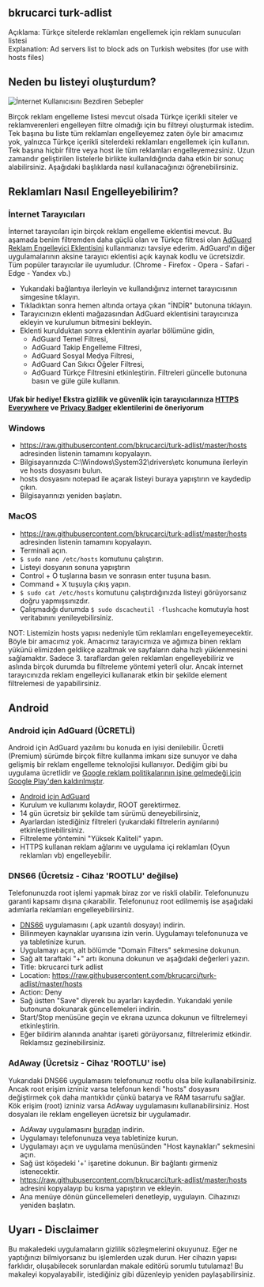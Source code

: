 ## bkrucarci turk-adlist
Açıklama:       Türkçe sitelerde reklamları engellemek için reklam sunucuları listesi  
Explanation:    Ad servers list to block ads on Turkish websites (for use with hosts files)

## Neden bu listeyi oluşturdum?

![İnternet Kullanıcısını Bezdiren Sebepler](https://user-images.githubusercontent.com/15933805/146762673-930e2959-ece2-4788-9c89-a3b29dd5fbf5.jpg)

Birçok reklam engelleme listesi mevcut olsada Türkçe içerikli siteler ve reklamverenleri engelleyen filtre olmadığı için bu filtreyi oluşturmak istedim. Tek başına bu liste tüm reklamları engelleyemez zaten öyle bir amacımız yok, yalnızca Türkçe içerikli sitelerdeki reklamları engellemek için kullanın. Tek başına hiçbir filtre veya host ile tüm reklamları engelleyemezsiniz. Uzun zamandır geliştirilen listelerle birlikte kullanıldığında daha etkin bir sonuç alabilirsiniz. Aşağıdaki başlıklarda nasıl kullanacağınızı öğrenebilirsiniz.

## Reklamları Nasıl Engelleyebilirim?

### İnternet Tarayıcıları

İnternet tarayıcıları için birçok reklam engelleme eklentisi mevcut. Bu aşamada benim filtremden daha güçlü olan ve Türkçe filtresi olan [AdGuard Reklam Engelleyici Eklentisini](https://adguard.com/tr/adguard-browser-extension/overview.html) kullanmanızı tavsiye ederim. AdGuard'ın diğer uygulamalarının aksine tarayıcı eklentisi açık kaynak kodlu ve ücretsizdir. Tüm popüler tarayıcılar ile uyumludur. (Chrome - Firefox - Opera - Safari - Edge - Yandex vb.)

- Yukarıdaki bağlantıya ilerleyin ve kullandığınız internet tarayıcısının simgesine tıklayın.
- Tıkladıktan sonra hemen altında ortaya çıkan "İNDİR" butonuna tıklayın.
- Tarayıcınızın eklenti mağazasından AdGuard eklentisini tarayıcınıza ekleyin ve kurulumun bitmesini bekleyin.
- Eklenti kurulduktan sonra eklentinin ayarlar bölümüne gidin,
  + AdGuard Temel Filtresi,
  + AdGuard Takip Engelleme Filtresi,
  + AdGuard Sosyal Medya Filtresi,
  + AdGuard Can Sıkıcı Öğeler Filtresi,
  + AdGuard Türkçe Filtresini etkinleştirin.
Filtreleri güncelle butonuna basın ve güle güle kullanın.

#### Ufak bir hediye! Ekstra gizlilik ve güvenlik için tarayıcılarınıza [HTTPS Everywhere](https://www.eff.org/https-everywhere) ve [Privacy Badger](https://privacybadger.org/) eklentilerini de öneriyorum

### Windows
- https://raw.githubusercontent.com/bkrucarci/turk-adlist/master/hosts adresinden listenin tamamını kopyalayın.
- Bilgisayarınızda C:\Windows\System32\drivers\etc konumuna ilerleyin ve hosts dosyasını bulun.
- hosts dosyasını notepad ile açarak listeyi buraya yapıştırın ve kaydedip çıkın.
- Bilgisayarınızı yeniden başlatın.

### MacOS
- https://raw.githubusercontent.com/bkrucarci/turk-adlist/master/hosts adresinden listenin tamamını kopyalayın.
- Terminali açın.
- `$ sudo nano /etc/hosts` komutunu çalıştırın.
- Listeyi dosyanın sonuna yapıştırın
- Control + O tuşlarına basın ve sonrasın enter tuşuna basın.
- Command + X tuşuyla çıkış yapın.
- `$ sudo cat /etc/hosts` komutunu çalıştırdığınızda listeyi görüyorsanız doğru yapmışsınızdır.
- Çalışmadığı durumda `$ sudo dscacheutil -flushcache` komutuyla host veritabınını yenileyebilirsiniz.

NOT: Listemizin hosts yapısı nedeniyle tüm reklamları engelleyemeyecektir. Böyle bir amacımız yok. Amacımız tarayıcımıza ve ağımıza binen reklam yükünü elimizden geldikçe azaltmak ve sayfaların daha hızlı yüklenmesini sağlamaktır. Sadece 3. taraflardan gelen reklamları engelleyebiliriz ve aslında birçok durumda bu filtreleme yöntemi yeterli olur. Ancak internet tarayıcınızda reklam engelleyici kullanarak etkin bir şekilde element filtrelemesi de yapabilirsiniz.

## Android 

### Android için AdGuard (ÜCRETLİ)

Android için AdGuard yazılımı bu konuda en iyisi denilebilir. Ücretli (Premium) sürümde birçok filtre kullanma imkanı size sunuyor ve daha gelişmiş bir reklam engelleme teknolojisi kullanıyor. Dediğim gibi bu uygulama ücretlidir ve [Google reklam politikalarının işine gelmedeği için Google Play'den kaldırılmıştır](https://adguard.com/en/blog/google-removes-adguard-android-app-google-play.html).
+ [Android için AdGuard](https://adguard.com/tr/adguard-android/overview.html)
+ Kurulum ve kullanımı kolaydır, ROOT gerektirmez.
+ 14 gün ücretsiz bir şekilde tam sürümü deneyebilirsiniz,
+ Ayarlardan istediğiniz filtreleri (yukarıdaki filtrelerin aynılarını) etkinleştirebilirsiniz.
+ Filtreleme yöntemini "Yüksek Kaliteli" yapın.
+ HTTPS kullanan reklam ağlarını ve uygulama içi reklamları (Oyun reklamları vb) engelleyebilir.

### DNS66 (Ücretsiz - Cihaz 'ROOTLU' değilse)

Telefonunuzda root işlemi yapmak biraz zor ve riskli olabilir. Telefonunuzu garanti kapsamı dışına çıkarabilir. Telefonunuz root edilmemiş ise aşağıdaki adımlarla reklamları engelleyebilirsiniz.

- [DNS66](https://github.com/julian-klode/dns66/releases) uygulamasını (.apk uzantılı dosyayı) indirin.
- Bilinmeyen kaynaklar uyarısına izin verin. Uygulamayı telefonunuza ve ya tabletinize kurun.
- Uygulamayı açın, alt bölümde "Domain Filters" sekmesine dokunun.
- Sağ alt taraftaki "+" artı ikonuna dokunun ve aşağıdaki değerleri yazın.
- Title: bkrucarci turk adlist
- Location: https://raw.githubusercontent.com/bkrucarci/turk-adlist/master/hosts
- Action: Deny
- Sağ üstten "Save" diyerek bu ayarları kaydedin. Yukarıdaki yenile butonuna dokunarak güncellemeleri indirin.
- Start/Stop menüsüne geçin ve ekrana uzunca dokunun ve filtrelemeyi etkinleştirin.
- Eğer bildirim alanında anahtar işareti görüyorsanız, filtrelerimiz etkindir. Reklamsız gezinebilirsiniz.

### AdAway (Ücretsiz - Cihaz 'ROOTLU' ise)

Yukarıdaki DNS66 uygulamasını telefonunuz rootlu olsa bile kullanabilirsiniz. Ancak root erişim izniniz varsa telefonun kendi "hosts" dosyasını değiştirmek çok daha mantıklıdır çünkü batarya ve RAM tasarrufu sağlar.
Kök erişim (root) izniniz varsa AdAway uygulamasını kullanabilirsiniz. Host dosyaları ile reklam engelleyen ücretsiz bir uygulamadır.

- AdAway uygulamasını [buradan](https://github.com/AdAway/AdAway/releases) indirin.
- Uygulamayı telefonunuza veya tabletinize kurun.
- Uygulamayı açın ve uygulama menüsünden "Host kaynakları" sekmesini açın.
- Sağ üst köşedeki '+' işaretine dokunun. Bir bağlantı girmeniz istenecektir.
- https://raw.githubusercontent.com/bkrucarci/turk-adlist/master/hosts adresini kopyalayıp bu kısma yapıştırın ve ekleyin.
- Ana menüye dönün güncellemeleri denetleyip, uygulayın. Cihazınızı yeniden başlatın.

## Uyarı - Disclaimer
Bu makaledeki uygulamaların gizlilik sözleşmelerini okuyunuz. Eğer ne yaptığınızı bilmiyorsanız bu işlemlerden uzak durun. Her cihazın yapısı farklıdır, oluşabilecek sorunlardan makale editörü sorumlu tutulamaz! Bu makaleyi kopyalayabilir, istediğiniz gibi düzenleyip yeniden paylaşabilirsiniz.
